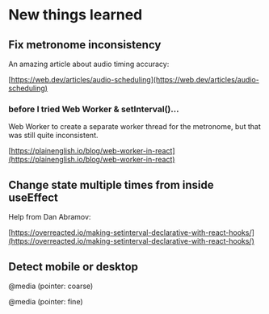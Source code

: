 # New things learned

## Fix metronome inconsistency

An amazing article about audio timing accuracy:

[https://web.dev/articles/audio-scheduling](https://web.dev/articles/audio-scheduling)

### before I tried Web Worker & setInterval()...

Web Worker to create a separate worker thread for the metronome, but that was still quite inconsistent.

[https://plainenglish.io/blog/web-worker-in-react](https://plainenglish.io/blog/web-worker-in-react)

## Change state multiple times from inside useEffect

Help from Dan Abramov:

[https://overreacted.io/making-setinterval-declarative-with-react-hooks/](https://overreacted.io/making-setinterval-declarative-with-react-hooks/)

## Detect mobile or desktop

@media (pointer: coarse)

@media (pointer: fine)
